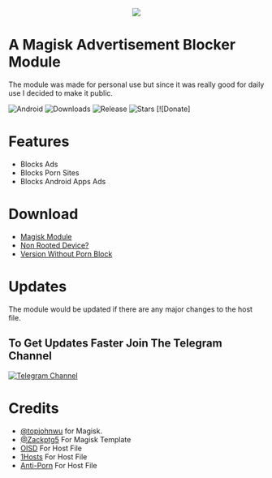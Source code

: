 <p align="center">
  <img src="logo.png">
</p>

# A Magisk Advertisement Blocker Module
The module was made for personal use but since it was really good for daily use I decided to make it public.

![Android](https://img.shields.io/badge/Android-3DDC84?style=for-the-badge&logo=android&logoColor=white)
![Downloads](https://shields.io/github/downloads/pantsufan/Magisk-Ad-Blocking-Module/total?style=for-the-badge)
![Release](https://shields.io/github/v/release/pantsufan/Magisk-Ad-Blocking-Module?style=for-the-badge)
![Stars](https://img.shields.io/github/stars/pantsufan/Magisk-Ad-Blocking-Module?style=for-the-badge)
[![Donate]
# Features
- Blocks Ads
- Blocks Porn Sites
- Blocks Android Apps Ads

# Download
- [Magisk Module](https://github.com/pantsufan/adblocking-module/releases)
- [Non Rooted Device?](https://github.com/pantsufan/Magisk-Ad-Blocking-Module/releases/tag/1.0)
- [Version Without Porn Block](https://github.com/pantsufan/BlockAds)

# Updates
The module would be updated if there are any major changes to the host file.

## To Get Updates Faster Join The Telegram Channel
[![Telegram Channel](https://img.shields.io/badge/Telegram-2CA5E0?style=for-the-badge&logo=telegram&logoColor=white)](https://t.me/+GN1Bn642aNExYzI1)

# Credits
- [@topjohnwu](https://github.com/topjohnwu) for Magisk.
- [@Zackptg5](https://github.com/Zackptg5/MMT-Extended) For Magisk Template
- [OISD](https://oisd.nl/) For Host File
- [1Hosts](https://github.com/badmojr/1Hosts) For Host File
- [Anti-Porn](https://github.com/4skinSkywalker/Anti-Porn-HOSTS-File/) For Host File
